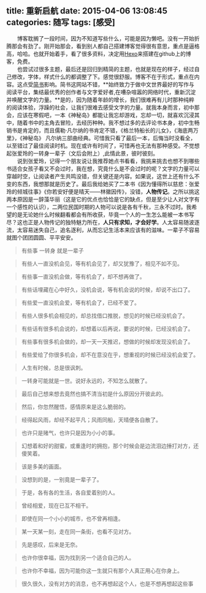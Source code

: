 title: 重新启航
date: 2015-04-06 13:08:45
categories: 随写
tags: [感受]
---

　　博客耽搁了一段时间，因为不知道写些什么，可能是因为懒吧。没有一开始折腾那会有劲了。刚开始那会，看到别人都自己搭建博客觉得很有意思，重点是逼格高，哈哈。也就开始着手，看了很多资料，决定用[Hexo](http://hexo.io/)来搭建在github上的博客，免费。  
　　也尝试过很多主题，最后还是回归到精简的主题，也就是现在的样子，经过自己修改，字体，样式什么的都调整了下。感觉很舒服。博客不在于形式，重点在内容。这点受[简书](http://www.jianshu.com/)影响。简书这网站不错，**始终致力于做中文世界最好的写作与阅读平台，集结最优秀的创作者与文字爱好者,在嘈杂喧嚣的网络时代，重新沉淀并唤醒文字的力量。**是的，因为随着年龄的增长，我们很难再有儿时那种纯粹的阅读体验，浮躁的社会，让我们很难去感受文字的力量。就我本身而言，初中那会，应该在寒假吧，一本《神秘岛》都能让我忘却游戏，忘却一切，就喜欢沉浸其中，随着书中的主角去冒险，去经历种种。我不想过多的去评论书本身，初中生畅销书是肯定的，而且儒勒·凡尔纳的书肯定不错，《格兰特船长的儿女》，《海底两万里》，《神秘岛》 凡尔纳三部曲经典。可惜我只看了最后一本，后悔当时没看全，以至错过了最佳阅读时机。现在或许有时间了，可惜再也无法有那种感受。不觉想起张爱玲的一转身一辈子（文后会附上）,此情此景，彼时彼刻。  
　　说到张爱玲，记得一个朋友说让我推荐她点书看看，我挑来挑去也想不到哪些书适合女孩子看又不会过时，我在想，究竟什么是不会过时的呢？文字的力量可以穿越时空，让阅读者产生共鸣没错，但关键还是内容。如果说，这世上还有什么不变的东西，我想那就是历史了。最后我给她买了二本书《因为懂得所以慈悲：张爱玲的倾城往事》《你若安好便是晴天——林徽因传》，没错，**人物传记**。之所以挑这两本原因是一辞藻华丽（这是它的优点也恰恰是它的缺点，但是至少让人对文字有一个感性的认识），二两位民国时期的人物可以说是各有千秋，三永不过时。我希望的是无论她什么时候翻看都会有所收获，毕竟一个人的一生怎么能被一本书写尽？这也正是人物传记的独特魅力所在，**人只有求知，才会好学**。人太容易随波逐流，太容易迷失自己，追名逐利，从而忘记生活本来应该有的滋味。一辈子不容易就图个团团圆圆、平平安安。

> 有些事 一转身 就是一辈子

> 有些人一直没机会见，等有机会见了，却又犹豫了，相见不如不见。 

> 有些事一直没机会做，等有机会了，却不想再做了。 

> 有些话埋藏在心中好久，没机会说，等有机会说的时候，却说不出口了。 

> 有些爱一直没机会爱，等有机会了，已经不爱了。 


> 有些人很多机会相见的，却总找借口推脱，想见的时候已经没机会了。 

> 有些话有很多机会说的，却想着以后再说，要说的时候，已经没机会了。 

> 有些事有很多机会做的，却一天一天推迟，想做的时候却发现没机会了。 

> 有些爱给了你很多机会，却不在意没在乎，想重视的时候已经没机会爱了。 


> 人生有时候，总是很讽刺。 

> 一转身可能就是一世。说好永远的，不知怎么就散了。 

> 最后自己想来想去竟然也搞不清当初是什么原因分开彼此的。 

> 然后，你忽然醒悟，感情原来是这么脆弱的。 

> 经得起风雨，却经不起平凡；风雨同船，天晴便各自散了。 


> 也许只是赌气，也许只是因为小小的事。 

> 幻想着和好的甜蜜，或重逢时的拥抱，那个时候会是边流泪边捶打对方，还傻笑着。 

> 该是多美的画面。 

> 没想到的是，一别竟是一辈子了。 

> 于是，各有各的生活，各自爱着别的人。 

> 曾经相爱，现在已互不相干。 

> 即使在同一个小小的城市，也不曾再相逢。 

> 某一天某一刻，走在同一条街，也看不见对方。 

> 先是感叹，后来是无奈。 

> 也许你很幸福，因为找到另一个适合自己的人。 

> 也许你不幸福，因为可能你这一生就只有那个人真正用心在你身上。 

> 很久很久，没有对方的消息，也不再想起这个人，也是不想再想起这些事  


